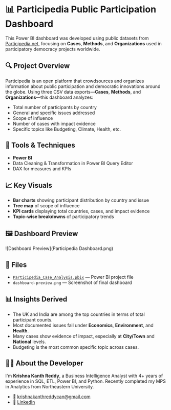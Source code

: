 # 📊 Participedia Public Participation Dashboard

This Power BI dashboard was developed using public datasets from [Participedia.net](https://participedia.net/), focusing on **Cases**, **Methods**, and **Organizations** used in participatory democracy projects worldwide.

## 🔍 Project Overview
Participedia is an open platform that crowdsources and organizes information about public participation and democratic innovations around the globe. Using three CSV data exports—**Cases**, **Methods**, and **Organizations**—this dashboard analyzes:

- Total number of participants by country
- General and specific issues addressed
- Scope of influence
- Number of cases with impact evidence
- Specific topics like Budgeting, Climate, Health, etc.

## 🧰 Tools & Techniques
- **Power BI**
- Data Cleaning & Transformation in Power BI Query Editor
- DAX for measures and KPIs

## 📈 Key Visuals
- **Bar charts** showing participant distribution by country and issue
- **Tree map** of scope of influence
- **KPI cards** displaying total countries, cases, and impact evidence
- **Topic-wise breakdowns** of participatory trends

## 🖼️ Dashboard Preview

![Dashboard Preview](Participedia Dashboard.png)

## 📁 Files
- [`Participedia_Case_Analysis.pbix`](./Participedia_Case_Analysis.pbix) — Power BI project file
- `dashboard-preview.png` — Screenshot of final dashboard

## 📊 Insights Derived
- The UK and India are among the top countries in terms of total participant counts.
- Most documented issues fall under **Economics**, **Environment**, and **Health**.
- Many cases show evidence of impact, especially at **City/Town** and **National** levels.
- Budgeting is the most common specific topic across cases.

## 👨‍💻 About the Developer

I'm **Krishna Kanth Reddy**, a Business Intelligence Analyst with 4+ years of experience in SQL, ETL, Power BI, and Python. Recently completed my MPS in Analytics from Northeastern University.

- 📧 krishnakanthreddycan@gmail.com  
- 🔗 [LinkedIn](https://linkedin.com/in/krishnakrk)

